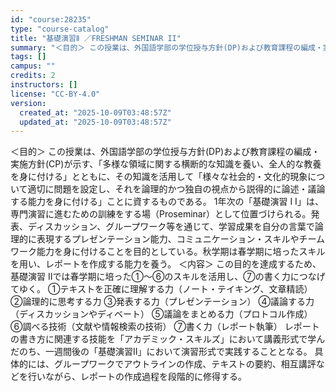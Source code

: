 ```yaml
---
id: "course:28235"
type: "course-catalog"
title: "基礎演習Ⅱ ／FRESHMAN SEMINAR II"
summary: "＜目的＞ この授業は、外国語学部の学位授与方針(DP)および教育課程の編成・実施方針(CP)が示す、「多様な領域に関する横断的な知識を養い、全人的な教養を身に付ける」とともに、その知識を活用して「様々な社会的・文化的現象について適切に問題を…"
tags: []
campus: ""
credits: 2
instructors: []
license: "CC-BY-4.0"
version:
  created_at: "2025-10-09T03:48:57Z"
  updated_at: "2025-10-09T03:48:57Z"
---
```

＜目的＞ この授業は、外国語学部の学位授与方針(DP)および教育課程の編成・実施方針(CP)が示す、「多様な領域に関する横断的な知識を養い、全人的な教養を身に付ける」とともに、その知識を活用して「様々な社会的・文化的現象について適切に問題を設定し、それを論理的かつ独自の視点から説得的に論述・議論する能力を身に付ける」ことに資するものである。 1年次の「基礎演習 I I」は、専門演習に進むための訓練をする場（Proseminar）として位置づけられる。発表、ディスカッション、グループワーク等を通じて、学習成果を自分の言葉で論理的に表現するプレゼンテーション能力、コミュニケーション・スキルやチームワーク能力を身に付けることを目的としている。秋学期は春学期に培ったスキルを用い、レポートを作成する能力を養う。 ＜内容＞ この目的を達成するため、基礎演習 IIでは春学期に培った①～⑥のスキルを活用し、⑦の書く力につなげてゆく。 ①テキストを正確に理解する力（ノート・テイキング、文章精読） ②論理的に思考する力 ③発表する力（プレゼンテーション） ④議論する力（ディスカッションやディベート） ⑤議論をまとめる力（プロトコル作成） ⑥調べる技術（文献や情報検索の技術） ⑦書く力（レポート執筆） レポートの書き方に関連する技能を「アカデミック・スキルズ」において講義形式で学んだのち、一週間後の「基礎演習II」において演習形式で実践することとなる。 具体的には、グループワークでアウトラインの作成、テキストの要約、相互講評などを行いながら、レポートの作成過程を段階的に修得する。
